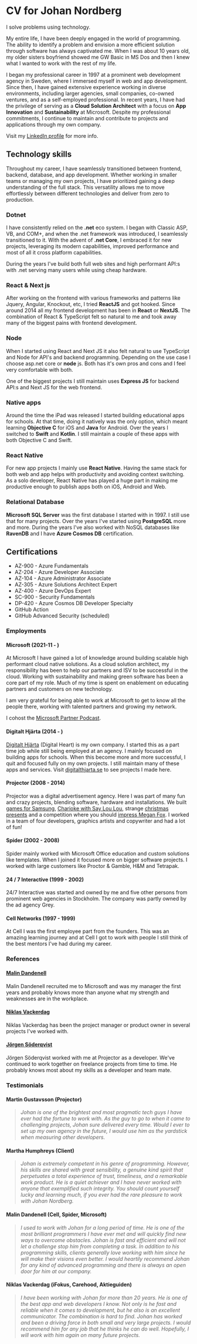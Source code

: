 # CV for Johan Nordberg

I solve problems using technology. 

My entire life, I have been deeply engaged in the world of programming. The ability to identify a problem and envision a more efficient solution through software has always captivated me. When I was about 10 years old, my older sisters boyfriend showed me GW Basic in MS Dos and then I knew what I wanted to work with the rest of my life. 

I began my professional career in 1997 at a prominent web development agency in Sweden, where I immersed myself in web and app development. Since then, I have gained extensive experience working in diverse environments, including larger agencies, small companies, co-owned ventures, and as a self-employed professional. In recent years, I have had the privilege of serving as a **Cloud Solution Architect** with a focus on **App Innovation** and **Sustainability** at Microsoft. Despite my professional commitments, I continue to maintain and contribute to projects and applications through my own company.

Visit my [LinkedIn profile](https://linkedin.com/in/webbjohan) for more info.

## Technology skills 

Throughout my career, I have seamlessly transitioned between frontend, backend, database, and app development. Whether working in smaller teams or managing my own projects, I have prioritized gaining a deep understanding of the full stack. This versatility allows me to move effortlessly between different technologies and deliver from zero to production. 

### Dotnet
I have consistently relied on the **.net** eco system. I began with Classic ASP, VB, and COM+, and when the .net framework was introduced, I seamlessly transitioned to it. With the advent of **.net Core**, I embraced it for new projects, leveraging its modern capabilities, improved performance and most of all it cross platform capabilities.

During the years I've build both full web sites and high performant API:s with .net serving many users while using cheap hardware.

### React & Next js
After working on the frontend with various frameworks and patterns like Jquery, Angular, Knockout, etc, I tried **ReactJS** and got hooked. Since around 2014 all my frontend development has been in **React** or **NextJS**. The combination of React & TypeScript felt so natural to me and took away many of the biggest pains with frontend development. 

### Node
When I started using React and Next JS it also felt natural to use TypeScript and Node for API's and backend programming. Depending on the use case I choose asp.net core or **node** js. Both has it's own pros and cons and I feel very comfortable with both. 

One of the biggest projects I still maintain uses **Express JS** for backend API:s and Next JS for the web frontend. 

### Native apps
Around the time the iPad was released I started building educational apps for schools. At that time, doing it natively was the only option, which meant learning **Objective C** for iOS and **Java** for Android. Over the years I switched to **Swift** and **Kotlin**. I still maintain a couple of these apps with both Objective C and Swift.

### React Native
For new app projects I mainly use **React Native**. Having the same stack for both web and app helps with productivity and avoiding context switching. As a solo developer, React Native has played a huge part in making me productive enough to publish apps both on iOS, Android and Web. 

### Relational Database
**Microsoft SQL Server** was the first database I started with in 1997. I still use that for many projects. Over the years I've started using **PostgreSQL** more and more. During the years I've also worked with NoSQL databases like **RavenDB** and I have **Azure Cosmos DB** certification.

## Certifications

* AZ-900 - Azure Fundamentals
* AZ-204 - Azure Developer Associate
* AZ-104 - Azure Administrator Associate
* AZ-305 - Azure Solutions Architect Expert
* AZ-400 - Azure DevOps Expert
* SC-900 - Security Fundamentals
* DP-420 - Azure Cosmos DB Developer Specialty
* GitHub Action
* GitHub Advanced Security (scheduled)

### Employments

#### Microsoft (2021-11 - )
At Microsoft I have gained a lot of knowledge around building scalable high performant cloud native solutions. As a cloud solution architect, my responsibility has been to help our partners and ISV to be successful in the cloud. Working with sustainability and making green software has been a core part of my role. Much of my time is spent on enablement on educating partners and customers on new technology. 

I am very grateful for being able to work at Microsoft to get to know all the people there, working with talented partners and growing my network. 

I cohost the [Microsoft Partner Podcast](https://aka.ms/partnerpodden). 

#### Digitalt Hjärta (2014 - )
[Digitalt Hjärta](https://digitalthjarta.se) (Digital Heart) is my own company. I started this as a part time job while still being employed at an agency. I mainly focused on building apps for schools. When this become more and more successful, I quit and focused fully on my own projects. I still maintain many of these apps and services. Visit [digitalthjarta.se](https://digitalthjarta.se) to see projects I made here.

#### Projector (2008 - 2014)
Projector was a digital advertisement agency. Here I was part of many fun and crazy projects, blending software, hardware and installations. We built [games for Samsung](https://www.youtube.com/watch?v=9Qq_yYDBjWo), [Charioke with Say Lou Lou](https://vimeo.com/262992557), strange [christmas presents](https://www.youtube.com/watch?v=9PGIitOX1i8) and a competition where you should [impress Megan Fox](https://www.youtube.com/watch?v=k-n0ibhbxTA). I worked in a team of four developers, graphics artists and copywriter and had a lot of fun!

#### Spider (2002 - 2008)
Spider mainly worked with Microsoft Office education and custom solutions like templates. When I joined it focused more on bigger software projects. I worked with large customers like Proctor & Gamble, H&M and Tetrapak.

#### 24 / 7 Interactive (1999 - 2002)
24/7 Interactive was started and owned by me and five other persons from prominent web agencies in Stockholm. The company was partly owned by the ad agency Grey. 

#### Cell Networks (1997 - 1999)
At Cell I was the first employee part from the founders. This was an amazing learning journey and at Cell I got to work with people I still think of the best mentors I've had during my career. 

### References

#### [Malin Dandenell](https://www.linkedin.com/in/malindandenell/)
Malin Dandenell recruited me to Microsoft and was my manager the first years and probably knows more than anyone what my strength and weaknesses are in the workplace. 

#### [Niklas Vackerdag](https://www.linkedin.com/in/nickevackerdag/)
Niklas Vackerdag has been the project manager or product owner in several projects I've worked with. 

#### [Jörgen Söderqvist](https://www.linkedin.com/in/jorgen-soderqvist/)
Jörgen Söderqvist worked with me at Projector as a developer. We've continued to work together on freelance projects from time to time. He probably knows most about my skills as a developer and team mate. 

### Testimonials

#### Martin Gustavsson (Projector)
> *Johan is one of the brightest and most pragmatic tech guys I have ever had the fortune to work with. As the guy to go to when it came to challenging projects, Johan sure delivered every time. Would I ever to set up my own agency in the future, I would use him as the yardstick when measuring other developers.*

#### Martha Humphreys (Client)
> *Johan is extremely competent in his genre of programming. However, his skills are shared with great sensibility, a genuine kind spirit that perpetuates a total experience of trust, timeliness, and a remarkable work product. He is a quiet achiever and I have never worked with anyone that exemplified such integrity. You should count yourself lucky and learning much, if you ever had the rare pleasure to work with Johan Nordberg.*

#### Malin Dandenell (Cell, Spider, Microsoft)
> *I used to work with Johan for a long period of time. He is one of the most brilliant programmers I have ever met and will quickly find new ways to overcome obstacles. Johan is fast and efficient and will not let a challenge stop him from completing a task. In addition to his programming skills, clients generally love working with him since he will make their visions even better. I would heartily recommend Johan for any kind of advanced programming and there is always an open door for him at our company.*

#### Niklas Vackerdag (iFokus, Carehood, Aktieguiden)
> *I have been working with Johan for more than 20 years. He is one of the best app and web developers I know. Not only is he fast and reliable when it comes to development, but he also is an excellent communicator. The combination is hard to find. Johan has worked and been a driving force in both small and very large projects. I would recommend him for any job that he thinks he can do well. Hopefully, I will work with him again on many future projects.*
